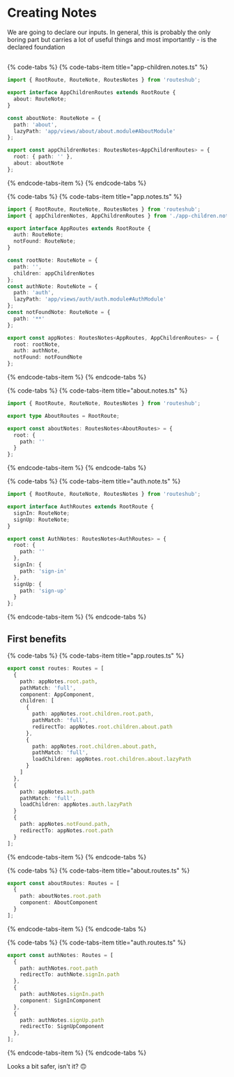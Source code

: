 # Creating Notes

We are going to declare our inputs. In general, this is probably the only boring part but carries a lot of useful things and most importantly - is the declared foundation

##

{% code-tabs %}
{% code-tabs-item title="app-children.notes.ts" %}

```typescript
import { RootRoute, RouteNote, RoutesNotes } from 'routeshub';

export interface AppChildrenRoutes extends RootRoute {
  about: RouteNote;
}

const aboutNote: RouteNote = {
  path: 'about',
  lazyPath: 'app/views/about/about.module#AboutModule'
};

export const appChildrenNotes: RoutesNotes<AppChildrenRoutes> = {
  root: { path: '' },
  about: aboutNote
};
```

{% endcode-tabs-item %}
{% endcode-tabs %}

{% code-tabs %}
{% code-tabs-item title="app.notes.ts" %}

```typescript
import { RootRoute, RouteNote, RoutesNotes } from 'routeshub';
import { appChildrenNotes, AppChildrenRoutes } from './app-children.note';

export interface AppRoutes extends RootRoute {
  auth: RouteNote;
  notFound: RouteNote;
}

const rootNote: RouteNote = {
  path: '',
  children: appChildrenNotes
};
const authNote: RouteNote = {
  path: 'auth',
  lazyPath: 'app/views/auth/auth.module#AuthModule'
};
const notFoundNote: RouteNote = {
  path: '**'
};

export const appNotes: RoutesNotes<AppRoutes, AppChildrenRoutes> = {
  root: rootNote,
  auth: authNote,
  notFound: notFoundNote
};
```

{% endcode-tabs-item %}
{% endcode-tabs %}

{% code-tabs %}
{% code-tabs-item title="about.notes.ts" %}

```typescript
import { RootRoute, RouteNote, RoutesNotes } from 'routeshub';

export type AboutRoutes = RootRoute;

export const aboutNotes: RoutesNotes<AboutRoutes> = {
  root: {
    path: ''
  }
};
```

{% endcode-tabs-item %}
{% endcode-tabs %}

{% code-tabs %}
{% code-tabs-item title="auth.note.ts" %}

```typescript
import { RootRoute, RouteNote, RoutesNotes } from 'routeshub';

export interface AuthRoutes extends RootRoute {
  signIn: RouteNote;
  signUp: RouteNote;
}

export const AuthNotes: RoutesNotes<AuthRoutes> = {
  root: {
    path: ''
  },
  signIn: {
    path: 'sign-in'
  },
  signUp: {
    path: 'sign-up'
  }
};
```

{% endcode-tabs-item %}
{% endcode-tabs %}

## First benefits

{% code-tabs %}
{% code-tabs-item title="app.routes.ts" %}

```typescript
export const routes: Routes = [
  {
    path: appNotes.root.path,
    pathMatch: 'full',
    component: AppComponent,
    children: [
      {
        path: appNotes.root.children.root.path,
        pathMatch: 'full',
        redirectTo: appNotes.root.children.about.path
      },
      {
        path: appNotes.root.children.about.path,
        pathMatch: 'full',
        loadChildren: appNotes.root.children.about.lazyPath
      }
    ]
  },
  {
    path: appNotes.auth.path
    pathMatch: 'full',
    loadChildren: appNotes.auth.lazyPath
  }
  {
    path: appNotes.notFound.path,
    redirectTo: appNotes.root.path
  }
];
```

{% endcode-tabs-item %}
{% endcode-tabs %}

{% code-tabs %}
{% code-tabs-item title="about.routes.ts" %}

```typescript
export const aboutRoutes: Routes = [
  {
    path: aboutNotes.root.path
    component: AboutComponent
  }
];
```

{% endcode-tabs-item %}
{% endcode-tabs %}

{% code-tabs %}
{% code-tabs-item title="auth.routes.ts" %}

```typescript
export const authNotes: Routes = [
  {
    path: authNotes.root.path
    redirectTo: authNote.signIn.path
  },
  {
    path: authNotes.signIn.path
    component: SignInComponent
  },
  {
    path: authNotes.signUp.path
    redirectTo: SignUpComponent
  },
];
```

{% endcode-tabs-item %}
{% endcode-tabs %}

Looks a bit safer, isn't it? 🙃
